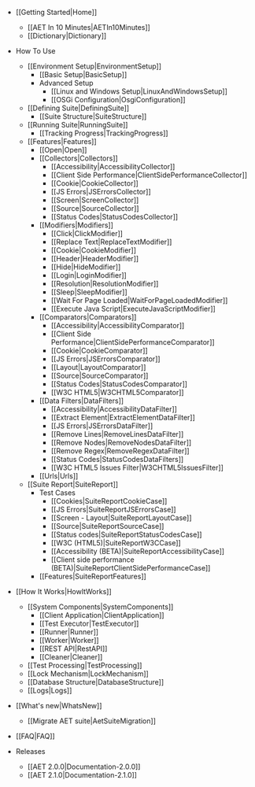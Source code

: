 * [[Getting Started|Home]]
    * [[AET In 10 Minutes|AETIn10Minutes]]
    * [[Dictionary|Dictionary]]

* How To Use
    * [[Environment Setup|EnvironmentSetup]]
        * [[Basic Setup|BasicSetup]]
        * Advanced Setup
            * [[Linux and Windows Setup|LinuxAndWindowsSetup]]
            * [[OSGi Configuration|OsgiConfiguration]]
    * [[Defining Suite|DefiningSuite]]
        * [[Suite Structure|SuiteStructure]]
    * [[Running Suite|RunningSuite]]
        * [[Tracking Progress|TrackingProgress]]
    * [[Features|Features]]
        * [[Open|Open]]
        * [[Collectors|Collectors]]
            * [[Accessibility|AccessibilityCollector]]
            * [[Client Side Performance|ClientSidePerformanceCollector]]
            * [[Cookie|CookieCollector]]
            * [[JS Errors|JSErrorsCollector]]
            * [[Screen|ScreenCollector]]
            * [[Source|SourceCollector]]
            * [[Status Codes|StatusCodesCollector]]
        * [[Modifiers|Modifiers]]
            * [[Click|ClickModifier]]
            * [[Replace Text|ReplaceTextModifier]]
            * [[Cookie|CookieModifier]]
            * [[Header|HeaderModifier]]
            * [[Hide|HideModifier]]
            * [[Login|LoginModifier]]
            * [[Resolution|ResolutionModifier]]
            * [[Sleep|SleepModifier]]
            * [[Wait For Page Loaded|WaitForPageLoadedModifier]]
            * [[Execute Java Script|ExecuteJavaScriptModifier]]
        * [[Comparators|Comparators]]
            * [[Accessibility|AccessibilityComparator]]
            * [[Client Side Performance|ClientSidePerformanceComparator]]
            * [[Cookie|CookieComparator]]
            * [[JS Errors|JSErrorsComparator]]
            * [[Layout|LayoutComparator]]
            * [[Source|SourceComparator]]
            * [[Status Codes|StatusCodesComparator]]
            * [[W3C HTML5|W3CHTML5Comparator]]
        * [[Data Filters|DataFilters]]
            * [[Accessibility|AccessibilityDataFilter]]
            * [[Extract Element|ExtractElementDataFilter]]
            * [[JS Errors|JSErrorsDataFilter]]
            * [[Remove Lines|RemoveLinesDataFilter]]
            * [[Remove Nodes|RemoveNodesDataFilter]]
            * [[Remove Regex|RemoveRegexDataFilter]]
            * [[Status Codes|StatusCodesDataFilters]]
            * [[W3C HTML5 Issues Filter|W3CHTML5IssuesFilter]]
        * [[Urls|Urls]]
    * [[Suite Report|SuiteReport]]
        * Test Cases
            * [[Cookies|SuiteReportCookieCase]]
            * [[JS Errors|SuiteReportJSErrorsCase]]
            * [[Screen - Layout|SuiteReportLayoutCase]]
            * [[Source|SuiteReportSourceCase]]
            * [[Status codes|SuiteReportStatusCodesCase]]
            * [[W3C (HTML5)|SuiteReportW3CCase]]
            * [[Accessibility (BETA)|SuiteReportAccessibilityCase]]
            * [[Client side performance (BETA)|SuiteReportClientSidePerformanceCase]]
        * [[Features|SuiteReportFeatures]]

* [[How It Works|HowItWorks]]
    * [[System Components|SystemComponents]]
        * [[Client Application|ClientApplication]]
        * [[Test Executor|TestExecutor]]
        * [[Runner|Runner]]
        * [[Worker|Worker]]
        * [[REST API|RestAPI]]
        * [[Cleaner|Cleaner]]
    * [[Test Processing|TestProcessing]]
    * [[Lock Mechanism|LockMechanism]]
    * [[Database Structure|DatabaseStructure]]
    * [[Logs|Logs]]
* [[What's new|WhatsNew]]
    * [[Migrate AET suite|AetSuiteMigration]]
* [[FAQ|FAQ]]
* Releases
    * [[AET 2.0.0|Documentation-2.0.0]]
    * [[AET 2.1.0|Documentation-2.1.0]]
